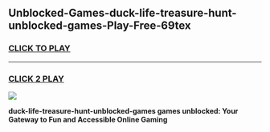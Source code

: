 
## Unblocked-Games-duck-life-treasure-hunt-unblocked-games-Play-Free-69tex
<h3>
<a href="https://premium76.site?title=duck-life-treasure-hunt-unblocked-games&ref=18A1">CLICK TO PLAY</a></h3>
<hr>

<h3>
<a href="https://premium76.site?title=duck-life-treasure-hunt-unblocked-games&ref=18A1">CLICK 2 PLAY</a>
  
</h3>

<a href="https://premium76.site?title=duck-life-treasure-hunt-unblocked-games&ref=18A1"><img src="https://clearcache.store/games.png"></a>


**duck-life-treasure-hunt-unblocked-games games unblocked: Your Gateway to Fun and Accessible Online Gaming**
